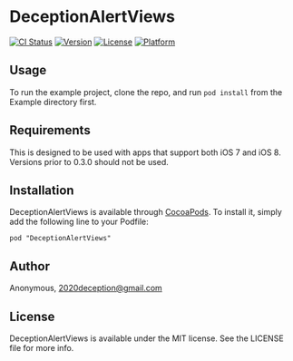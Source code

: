 # DeceptionAlertViews

[![CI Status](http://img.shields.io/travis/Anonymous/DeceptionAlertViews.svg?style=flat)](https://travis-ci.org/Anonymous/DeceptionAlertViews)
[![Version](https://img.shields.io/cocoapods/v/DeceptionAlertViews.svg?style=flat)](http://cocoadocs.org/docsets/DeceptionAlertViews)
[![License](https://img.shields.io/cocoapods/l/DeceptionAlertViews.svg?style=flat)](http://cocoadocs.org/docsets/DeceptionAlertViews)
[![Platform](https://img.shields.io/cocoapods/p/DeceptionAlertViews.svg?style=flat)](http://cocoadocs.org/docsets/DeceptionAlertViews)

## Usage

To run the example project, clone the repo, and run `pod install` from the Example directory first.

## Requirements

This is designed to be used with apps that support both iOS 7 and iOS 8. Versions prior to 0.3.0 should not be used.

## Installation

DeceptionAlertViews is available through [CocoaPods](http://cocoapods.org). To install
it, simply add the following line to your Podfile:

    pod "DeceptionAlertViews"

## Author

Anonymous, 2020deception@gmail.com

## License

DeceptionAlertViews is available under the MIT license. See the LICENSE file for more info.

